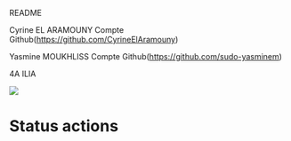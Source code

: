 README

Cyrine EL ARAMOUNY
Compte Github(https://github.com/CyrineElAramouny)

Yasmine MOUKHLISS
Compte Github(https://github.com/sudo-yasminem)

4A ILIA

![](https://gonintendo.com/attachments/image/42539/file/medium-79e6058af0a2306860081fdff8db09fd.jpg)

# Status actions
